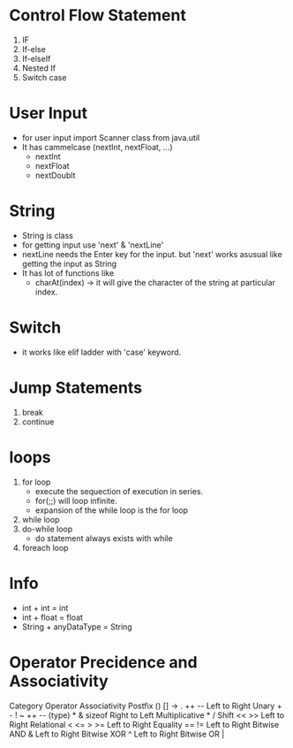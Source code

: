 # Control Flow Statement

1) IF
2) If-else
3) If-elseIf
4) Nested If
5) Switch case

# User Input
* for user input import Scanner class from java.util
* It has cammelcase (nextInt, nextFloat, ...)
    - nextInt
    - nextFloat
    - nextDoublt

# String
* String is class
* for getting input use 'next' & 'nextLine'
* nextLine needs the Enter key for the input. but 'next' works asusual like getting the input as String
* It has lot of functions like
    - charAt(index) -> it will give the character of the string at particular index.

# Switch
* it works like elif ladder with 'case' keyword.

# Jump Statements
1) break
2) continue

# loops
1) for loop
    - execute the sequection of execution in series.
    - for(;;) will loop infinite.
    - expansion of the while loop is the for loop
2) while loop
3) do-while loop
    - do statement always exists with while
4) foreach loop

# Info
* int + int = int
* int + float = float
* String + anyDataType = String

# Operator Precidence and Associativity

Category            Operator                            Associativity
Postfix             () [] -> . ++ --                    Left to Right
Unary               + - ! ~ ++ -- (type) * & sizeof     Right to Left
Multiplicative      * / 
Shift               << >>                               Left to Right
Relational          < <= > >=                           Left to Right
Equality            == !=                               Left to Right
Bitwise AND         &                                   Left to Right
Bitwise XOR         ^                                   Left to Right
Bitwise OR          |                                   